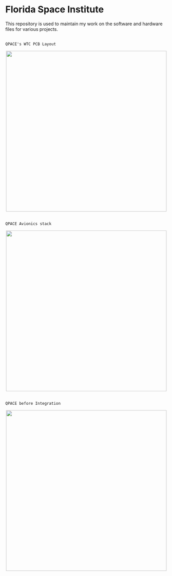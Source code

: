 # Florida Space Institute
This repository is used to maintain my work on the software and hardware files for various projects.

<br>`QPACE's WTC PCB Layout`</br>
<p align="center">
  <img src="https://github.com/tccox3/Florida-Space-Institute/blob/master/KiCad%20Projects/QPACE/_pictures/WTC_PCBLayout.png?raw=true" width="500">
</p>

<br>`QPACE Avionics stack`</br>
<p align ="center">
  <img src="https://github.com/tccox3/Florida-Space-Institute/blob/master/KiCad%20Projects/QPACE/_pictures/QPACE_AvionicsStack.JPG?raw=true" width="500">
</p>

<br>`QPACE before Integration`</br>
<p align ="center">
  <img src="https://github.com/tccox3/Florida-Space-Institute/blob/master/KiCad%20Projects/QPACE/_pictures/QPACE_Disassembled.jpg?raw=true" width="500">
</p>
